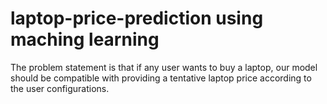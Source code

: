 # laptop-price-prediction using maching learning
The problem statement is that if any user wants to buy a laptop, our model should be compatible with providing a tentative laptop price according to the user configurations.
